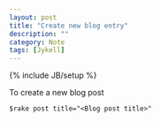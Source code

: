 ```yaml
---
layout: post
title: "Create new blog entry"
description: ""
category: Note
tags: [Jykell]
---
```

{% include JB/setup %}

To create a new blog post

```
$rake post title="<Blog post title>"
```